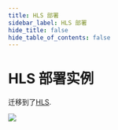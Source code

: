 ```yaml
---
title: HLS 部署
sidebar_label: HLS 部署
hide_title: false
hide_table_of_contents: false
---
```


# HLS 部署实例

迁移到了[HLS](./hls.md).

![](https://ossrs.net/gif/v1/sls.gif?site=ossrs.net&path=/lts/doc/zh/v5/sample-hls)


